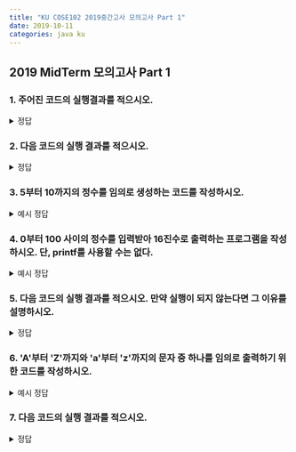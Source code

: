 ```yaml
---
title: "KU COSE102 2019중간고사 모의고사 Part 1"
date: 2019-10-11
categories: java ku
---
```


## 2019 MidTerm 모의고사 Part 1

### 1. 주어진 코드의 실행결과를 적으시오.

<script src="https://gist.github.com/DetegiCE/fde408629ee412dc345e4f89d988c50f.js"></script>

<details><summary>정답</summary>

{% highlight text %}
true
7.0
0
1
-3
-3
-35
{% endhighlight %}

</details>

### 2. 다음 코드의 실행 결과를 적으시오.

<script src="https://gist.github.com/DetegiCE/d191e33bec05e44e02038092ba5cc537.js"></script>

<details><summary>정답</summary>

{% highlight text %}
a
b
C
{% endhighlight %}

</details>

### 3. 5부터 10까지의 정수를 임의로 생성하는 코드를 작성하시오.

<details><summary>예시 정답</summary>

<script src="https://gist.github.com/DetegiCE/415db24f04cb7399a02b92dbe74a1060.js"></script>

</details>

### 4. 0부터 100 사이의 정수를 입력받아 16진수로 출력하는 프로그램을 작성하시오. 단, printf를 사용할 수는 없다.

<details><summary>예시 정답</summary>

<script src="https://gist.github.com/DetegiCE/ea5caf500de1dea5f0e6afea67d86c0a.js"></script>

</details>

### 5. 다음 코드의 실행 결과를 적으시오. 만약 실행이 되지 않는다면 그 이유를 설명하시오.

<script src="https://gist.github.com/DetegiCE/562243ac8632b2db631ccf5f79e36299.js"></script>

<details><summary>정답</summary>

{% highlight text %}
0으로 나눔
{% endhighlight %}

</details>

### 6. 'A'부터 'Z'까지와 'a'부터 'z'까지의 문자 중 하나를 임의로 출력하기 위한 코드를 작성하시오.

<details><summary>예시 정답</summary>

<script src="https://gist.github.com/DetegiCE/e4d7d004ea27e2e1033383cdc1bf8dba.js"></script>

</details>

### 7. 다음 코드의 실행 결과를 적으시오.

<script src="https://gist.github.com/DetegiCE/66021812980d1b88bff41cea3923b236.js"></script>

<details><summary>정답</summary>

{% highlight text %}
390625
{% endhighlight %}

</details>
